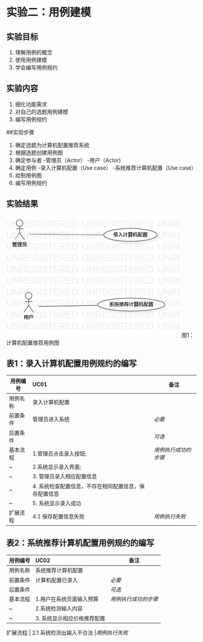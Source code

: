 # 实验二：用例建模

## 实验目标
1. 理解用例的概念
2. 使用用例建模
3. 学会编写用例规约

## 实验内容

1. 细化功能需求
2. 对自己的选题用例建模
3. 编写用例规约



##实验步骤
1. 确定选题为计算机配置推荐系统
2. 根据选题创建用例图
3. 确定参与者
   -管理员（Actor）
   -用户（Actor)
4. 确定用例
   -录入计算机配置（Use case）
   -系统推荐计算机配置（Use case）
5. 绘制用例图
6. 编写用例规约



## 实验结果

![用例图](./UseCaseDiagram1.jpg)
图1：计算机配置推荐用例图






## 表1：录入计算机配置用例规约的编写

用例编号  | UC01 | 备注  
-|:-|-  
用例名称  | 录入计算机配置  |   
前置条件  |   管理员进入系统   | *必要*   
后置条件  |      | *可选*   
基本流程  | 1.管理员点击录入按钮;  |*用例执行成功的步骤*    
~| 2.系统显示录入界面;  |   
~| 3. 管理员录入相应配置信息  |   
~| 4. 系统检查配置信息，不存在相同配置信息，保存配置信息 |   
~| 5. 系统显示录入成功  |  
扩展流程  | 4.1 保存配置信息失败  |*用例执行失败*    




## 表2：系统推荐计算机配置用例规约的编写 

用例编号  | UC02 | 备注  
-|:-|-  
用例名称  | 系统推荐计算机配置  |   
前置条件  |    计算机配置已录入  | *必要*   
后置条件  |      | *可选*   
基本流程  | 1.用户在系统页面输入预算  |*用例执行成功的步骤*    
~| 2.系统检测输入内容  |   
~| 3. 系统显示相应价格推荐配置  |   
 
扩展流程  | 2.1 系统检测出输入不合法  |*用例执行失败*    







